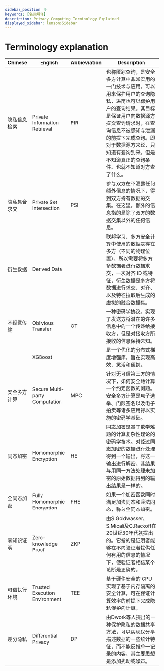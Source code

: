 ```yaml
---
sidebar_position: 9
keywords: [名词解释]
description: Privacy Computing Terminology Explained
displayed_sidebar: lensonsSidebar
---
```


# Terminology explanation
| Chinese | English | Abbreviation | Description |
|---|---|---|---|
| 隐私信息检索 | Private Information Retrieval | PIR | 也称匿踪查询，是安全多方计算中非常实用的一门技术与应用，可以用来保护用户的查询隐私，进而也可以保护用户的查询结果。其目标是保证用户向数据源方提交查询请求时，在查询信息不被感知与泄漏的前提下完成查询。即对于数据源方来说，只知道有查询到来，但是不知道真正的查询条件、也就不知道对方查了什么。 |
| 隐私集合求交 | Private Set Intersection | PSI | 参与双方在不泄露任何额外信息的情况下，得到双方持有数据的交集。在这里，额外的信息指的是除了双方的数据交集以外的任何信息。 |
| 衍生数据 | Derived Data || 联邦学习、多方安全计算中使用的数据表存在多方（不同的物理位置），所以需要将多方多数据表进行数据求交，一次对齐 ID 或特征，衍生数据是多方将数据进行求交、对齐、以及特征拉取后生成的虚拟的融合数据集。 |
| 不经意传输 | Oblivious Transfer | OT | 一种密码学协议，实现了发送方将潜在的许多信息中的一个传递给接收方，但是对接收方所接收的信息保持未知。 |
|  | XGBoost | | 是一个优化的分布式梯度增强库，旨在实现高效，灵活和便携。 |
| 安全多方计算 | Secure Multi-party Computation | MPC | 针对无可信第三方的情况下，如何安全地计算一个约定函数的问题。安全多方计算是电子选举、门限签名以及电子拍卖等诸多应用得以实施的密码学基础。 |
| 同态加密 | Homomorphic Encryption | HE | 同态加密是基于数学难题的计算复杂性理论的密码学技术。对经过同态加密的数据进行处理得到一个输出，将这一输出进行解密，其结果与用同一方法处理未加密的原始数据得到的输出结果是一样的。 |
| 全同态加密 | Fully Homomorphic Encryption | FHE | 如果一个加密函数同时满足加法同态和乘法同态，称为全同态加密。 |
| 零知识证明 | Zero-knowledge Proof | ZKP | 由S.Goldwasser、S.Micali及C.Rackoff在20世纪80年代初提出的。它指的是证明者能够在不向验证者提供任何有用的信息的情况下，使验证者相信某个论断是正确的。 |
| 可信执行环境 | Trusted Execution Environment | TEE | 基于硬件安全的 CPU 实现了基于内存隔离的安全计算，可在保证计算效率的前提下完成隐私保护的计算。 |
| 差分隐私 | Differential Privacy | DP | 由Dwork等人提出的一种保护隐私的数据共享方法，可以实现仅分享描述数据的一些统计特征，而不能反推单一记录的内容，其主要思想是添加扰动或噪声。 |
